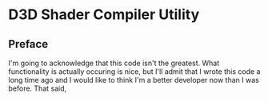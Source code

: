 # D3D Shader Compiler Utility

## Preface
I'm going to acknowledge that this code isn't the greatest. What functionality is actually occuring is nice, but I'll admit that I wrote this code a long time ago and I would like to think I'm a better developer now than I was before.
That said, 